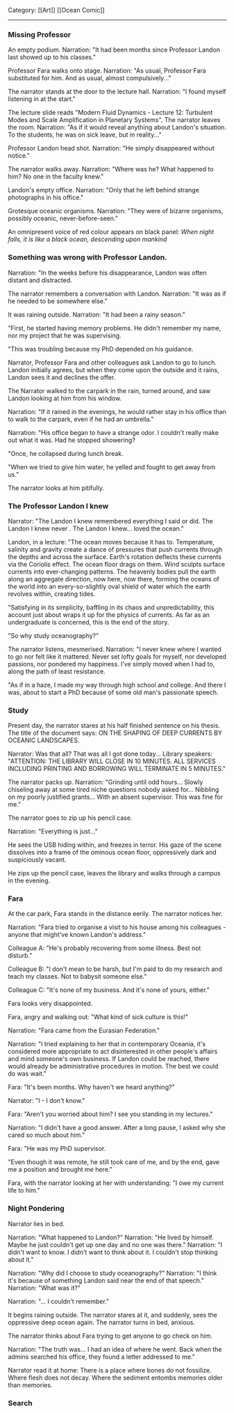 Category: [[Art]] [[Ocean Comic]]
___
### Missing Professor
An empty podium.
Narration: "It had been months since Professor Landon last showed up to his classes."

Professor Fara walks onto stage. 
Narration: "As usual, Professor Fara substituted for him. And as usual, almost compulsively..."

The narrator stands at the door to the lecture hall.
Narration: "I found myself listening in at the start."

The lecture slide reads "Modern Fluid Dynamics - Lecture 12: Turbulent Modes and Scale Amplification in Planetary Systems". The narrator leaves the room. 
Narration: "As if it would reveal anything about Landon's situation. To the students, he was on sick leave, but in reality..." 

Professor Landon head shot.
Narration: "He simply disappeared without notice."

The narrator walks away. 
Narration: "Where was he? What happened to him? No one in the faculty knew."

Landon's empty office.
Narration: "Only that he left behind strange photographs in his office." 

Grotesque oceanic organisms.
Narration: "They were of bizarre organisms, possibly oceanic, never-before-seen." 

An omnipresent voice of red colour appears on black panel: *When night falls, it is like a black ocean, descending upon mankind*
### Something was wrong with Professor Landon.
Narration: "In the weeks before his disappearance, Landon was often distant and distracted. 

The narrator remembers a conversation with Landon. 
Narration: "It was as if he needed to be somewhere else."

It was raining outside.
Narration: "It had been a rainy season."

"First, he started having memory problems. He didn't remember my name, nor my project that he was supervising. 

"This was troubling because my PhD depended on his guidance.

Narrator, Professor Fara and other colleagues ask Landon to go to lunch. Landon initially agrees, but when they come upon the outside and it rains, Landon sees it and declines the offer. 

The Narrator walked to the carpark in the rain, turned around, and saw Landon looking at him from his window. 

Narration: "If it rained in the evenings, he would rather stay in his office than to walk to the carpark, even if he had an umbrella." 

Narration: "His office began to have a strange odor. I couldn't really make out what it was. Had he stopped showering?

"Once, he collapsed during lunch break. 

"When we tried to give him water, he yelled and fought to get away from us."

The narrator looks at him pitifully. 
### The Professor Landon I knew
Narrator: "The Landon I knew remembered everything I said or did. The Landon I knew never . The Landon I knew... loved the ocean." 

Landon, in a lecture: "The ocean moves because it has to. Temperature, salinity and gravity create a dance of pressures that push currents through the depths and across the surface. Earth's rotation deflects these currents via the Coriolis effect. The ocean floor drags on them. Wind sculpts surface currents into ever-changing patterns. The heavenly bodies pull the earth along an aggregate direction, now here, now there, forming the oceans of the world into an every-so-slightly oval shield of water which the earth revolves within, creating tides. 

"Satisfying in its simplicity, baffling in its chaos and unpredictability, this account just about wraps it up for the physics of currents. As far as an undergraduate is concerned, this is the end of the story. 

"So why study oceanography?"

The narrator listens, mesmerised. 
Narration: "I never knew where I wanted to go nor felt like it mattered. Never set lofty goals for myself, nor developed passions, nor pondered my happiness. I’ve simply moved when I had to, along the path of least resistance. 

"As if in a haze, I made my way through high school and college. And there I was, about to start a PhD because of some old man's passionate speech.
### Study
Present day, the narrator stares at his half finished sentence on his thesis. The title of the document says: ON THE SHAPING OF DEEP CURRENTS BY OCEANIC LANDSCAPES. 

Narrator: Was that all? That was all I got done today...
Library speakers: "ATTENTION: THE LIBRARY WILL CLOSE IN 10 MINUTES. ALL SERVICES INCLUDING PRINTING AND BORROWING WILL TERMINATE IN 5 MINUTES." 

The narrator packs up. 
Narration: "Grinding until odd hours... Slowly chiseling away at some tired niche questions nobody asked for... Nibbling on my poorly justified grants... With an absent supervisor. This was fine for me." 

The narrator goes to zip up his pencil case. 

Narration: "Everything is just..."

He sees the USB hiding within, and freezes in terror. His gaze of the scene dissolves into a frame of the ominous ocean floor, oppressively dark and suspiciously vacant. 

He zips up the pencil case, leaves the library and walks through a campus in the evening. 
### Fara
At the car park, Fara stands in the distance eerily. The narrator notices her. 

Narration: "Fara tried to organise a visit to his house among his colleagues - anyone that might've known Landon's address." 

Colleague A: "He's probably recovering from some illness. Best not disturb." 

Colleague B: "I don't mean to be harsh, but I'm paid to do my research and teach my classes. Not to babysit someone else." 

Colleague C: "It's none of my business. And it's none of yours, either." 

Fara looks very disappointed. 

Fara, angry and walking out: "What kind of sick culture is this!" 

Narration: "Fara came from the Eurasian Federation." 

Narration: "I tried explaining to her that in contemporary Oceania, it's considered more appropriate to act disinterested in other people's affairs and mind someone's own business. If Landon could be reached, there would already be administrative procedures in motion. The best we could do was wait." 

Fara: "It's been months. Why haven't we heard anything?"

Narrator: "I - I don't know."

Fara: "Aren't you worried about him? I see you standing in my lectures." 

Narration: "I didn't have a good answer. After a long pause, I asked why she cared so much about him."

Fara: "He was my PhD supervisor. 

"Even though it was remote, he still took care of me, and by the end, gave me a position and brought me here."

Fara, with the narrator looking at her with understanding: "I owe my current life to him."
### Night Pondering
Narrator lies in bed. 

Narration: "What happened to Landon?"
Narration: "He lived by himself. Maybe he just couldn't get up one day and no one was there." 
Narration: "I didn't want to know. I didn't want to think about it. I couldn't stop thinking about it." 

Narration: "Why did I choose to study oceanography?"
Narration: "I think it's because of something Landon said near the end of that speech."
Narration: "What was it?" 

Narration: "... I couldn't remember." 

It begins raining outside. The narrator stares at it, and suddenly, sees the oppressive deep ocean again. The narrator turns in bed, anxious. 

The narrator thinks about Fara trying to get anyone to go check on him. 

Narration: "The truth was... I had an idea of where he went. Back when the admins searched his office, they found a letter addressed to me."

Narrator read it at home:
There is a place where bones do not fossilize. 
Where flesh does not decay. 
Where the sediment entombs memories older than memories.
### Search



